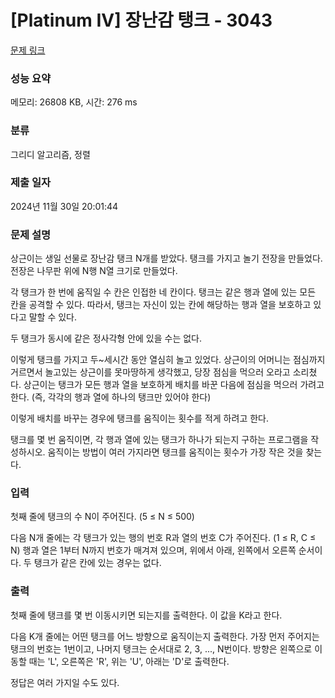# [Platinum IV] 장난감 탱크 - 3043 

[문제 링크](https://www.acmicpc.net/problem/3043) 

### 성능 요약

메모리: 26808 KB, 시간: 276 ms

### 분류

그리디 알고리즘, 정렬

### 제출 일자

2024년 11월 30일 20:01:44

### 문제 설명

<p>상근이는 생일 선물로 장난감 탱크 N개를 받았다. 탱크를 가지고 놀기 전장을 만들었다. 전장은 나무판 위에 N행 N열 크기로 만들었다.</p>

<p>각 탱크가 한 번에 움직일 수 칸은 인접한 네 칸이다. 탱크는 같은 행과 열에 있는 모든 칸을 공격할 수 있다. 따라서, 탱크는 자신이 있는 칸에 해당하는 행과 열을 보호하고 있다고 말할 수 있다.</p>

<p>두 탱크가 동시에 같은 정사각형 안에 있을 수는 없다.</p>

<p>이렇게 탱크를 가지고 두~세시간 동안 열심히 놀고 있었다. 상근이의 어머니는 점심까지 거르면서 놀고있는 상근이를 못마땅하게 생각했고, 당장 점심을 먹으러 오라고 소리쳤다. 상근이는 탱크가 모든 행과 열을 보호하게 배치를 바꾼 다음에 점심을 먹으러 가려고 한다. (즉, 각각의 행과 열에 하나의 탱크만 있어야 한다)</p>

<p>이렇게 배치를 바꾸는 경우에 탱크를 움직이는 횟수를 적게 하려고 한다.</p>

<p>탱크를 몇 번 움직이면, 각 행과 열에 있는 탱크가 하나가 되는지 구하는 프로그램을 작성하시오. 움직이는 방법이 여러 가지라면 탱크를 움직이는 횟수가 가장 작은 것을 찾는다.</p>

### 입력 

 <p>첫째 줄에 탱크의 수 N이 주어진다. (5 ≤ N ≤ 500)</p>

<p>다음 N개 줄에는 각 탱크가 있는 행의 번호 R과 열의 번호 C가 주어진다. (1 ≤ R, C ≤ N) 행과 열은 1부터 N까지 번호가 매겨져 있으며, 위에서 아래, 왼쪽에서 오른쪽 순서이다. 두 탱크가 같은 칸에 있는 경우는 없다.</p>

### 출력 

 <p>첫째 줄에 탱크를 몇 번 이동시키면 되는지를 출력한다. 이 값을 K라고 한다.</p>

<p>다음 K개 줄에는 어떤 탱크를 어느 방향으로 움직이는지 출력한다. 가장 먼저 주어지는 탱크의 번호는 1번이고, 나머지 탱크는 순서대로 2, 3, ..., N번이다. 방향은 왼쪽으로 이동할 때는 'L', 오른쪽은 'R', 위는 'U', 아래는 'D'로 출력한다.</p>

<p>정답은 여러 가지일 수도 있다.</p>

